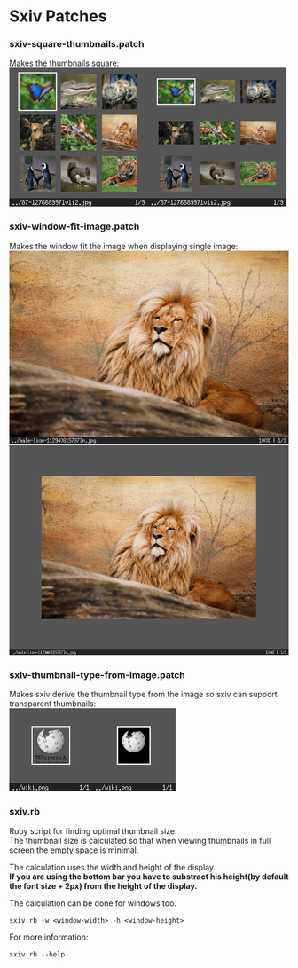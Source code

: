 # Sxiv Patches
### sxiv-square-thumbnails.patch
  Makes the thumbnails square:  
  ![](preview/2015-03-01-184719_250x250_scrot.png)![](preview/2015-03-01-190007_250x250_scrot.png)
### sxiv-window-fit-image.patch
  Makes the window fit the image when displaying single image:  
  ![](preview/2015-03-01-185650_615x425_scrot.png)![](preview/2015-03-01-184958_800x600_scrot.png)

### sxiv-thumbnail-type-from-image.patch
  Makes sxiv derive the thumbnail type from the image
  so sxiv can support transparent thumbnails:  
  ![](preview/2015-03-01-190252_150x150_scrot.png)![](preview/2015-03-01-190035_150x150_scrot.png)

### sxiv.rb
  Ruby script for finding optimal thumbnail size.  
  The thumbnail size is calculated so that when viewing thumbnails in
  full screen the empty space is minimal.

  The calculation uses the width and height of the display.  
  **If you are using the bottom bar you have to
  substract his height(by default the font size + 2px)
  from the height of the display.**

  The calculation can be done for windows too.
```
sxiv.rb -w <window-width> -h <window-height>
```

  For more information:
```
sxiv.rb --help
```

